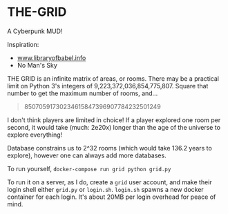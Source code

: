 # THE-GRID
A Cyberpunk MUD!

Inspiration:
 - www.libraryofbabel.info
 - No Man's Sky

THE GRID is an infinite matrix of areas, or rooms. There may be a practical limit on Python 3's integers of 9,223,372,036,854,775,807. Square that number to get the maximum number of rooms, and...

> 85070591730234615847396907784232501249

I don't think players are limited in choice! If a player explored one room per second, it would take (much: 2e20x) longer than the age of the universe to explore everything!

Database constrains us to 2^32 rooms (which would take 136.2 years to explore), however one can always add more databases.

To run yourself, `docker-compose run grid python grid.py`

To run it on a server, as I do, create a `grid` user account, and make their login shell either `grid.py` or `login.sh`. `login.sh` spawns a new docker container for each login. It's about 20MB per login overhead for peace of mind.

